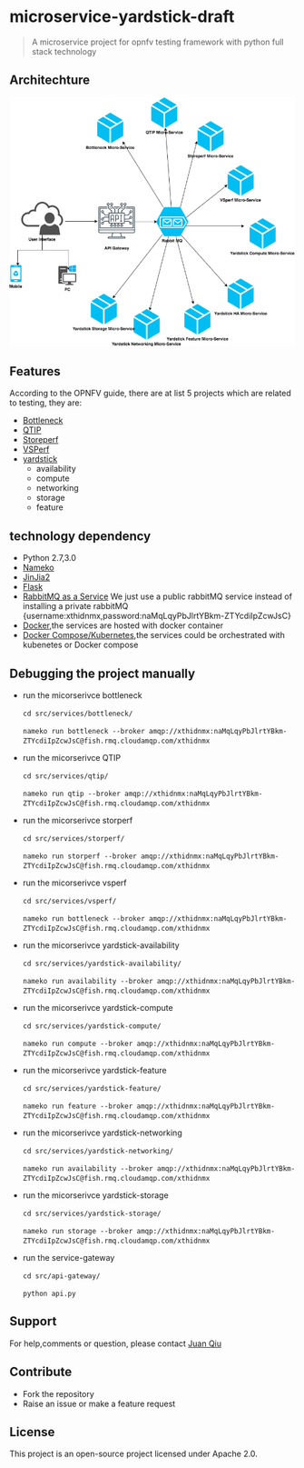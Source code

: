 # microservice-yardstick-draft
> A microservice project for opnfv testing framework with python full stack technology

## Architechture

![OPNFV testing framework microservice](arch.png)

## Features

According to the OPNFV guide, there are at list 5 projects which are related to testing, they are:

- [Bottleneck](https://wiki.opnfv.org/display/bottlenecks)
- [QTIP](https://wiki.opnfv.org/display/qtip)
- [Storeperf](https://wiki.opnfv.org/display/storperf)
- [VSPerf](https://wiki.opnfv.org/display/vsperf)
- [yardstick](https://wiki.opnfv.org/display/yardstick)
    - availability
    - compute
    - networking
    - storage
    - feature
## technology dependency

- Python 2.7,3.0
- [Nameko](https://github.com/nameko/nameko)
- [JinJia2](http://jinja.pocoo.org/)
- [Flask](http://flask.pocoo.org/)
- [RabbitMQ as a Service](https://www.cloudamqp.com/#/) We just use a public rabbitMQ service instead of installing a private rabbitMQ
    {username:xthidnmx,password:naMqLqyPbJlrtYBkm-ZTYcdiIpZcwJsC}
- [Docker](https://www.docker.com/),the services are hosted with docker container
- [Docker Compose/Kubernetes](https://kubernetes.io/),the services could be orchestrated with kubenetes or Docker compose

## Debugging the project manually
* run the micorserivce bottleneck

    `cd src/services/bottleneck/`

    `nameko run bottleneck --broker amqp://xthidnmx:naMqLqyPbJlrtYBkm-ZTYcdiIpZcwJsC@fish.rmq.cloudamqp.com/xthidnmx`

* run the micorserivce QTIP

    `cd src/services/qtip/`

    `nameko run qtip --broker amqp://xthidnmx:naMqLqyPbJlrtYBkm-ZTYcdiIpZcwJsC@fish.rmq.cloudamqp.com/xthidnmx`

* run the micorserivce storperf

    `cd src/services/storperf/`

    `nameko run storperf --broker amqp://xthidnmx:naMqLqyPbJlrtYBkm-ZTYcdiIpZcwJsC@fish.rmq.cloudamqp.com/xthidnmx`

* run the micorserivce vsperf

    `cd src/services/vsperf/`

    `nameko run bottleneck --broker amqp://xthidnmx:naMqLqyPbJlrtYBkm-ZTYcdiIpZcwJsC@fish.rmq.cloudamqp.com/xthidnmx`

* run the micorserivce yardstick-availability

    `cd src/services/yardstick-availability/`

    `nameko run availability --broker amqp://xthidnmx:naMqLqyPbJlrtYBkm-ZTYcdiIpZcwJsC@fish.rmq.cloudamqp.com/xthidnmx`

* run the micorserivce yardstick-compute

    `cd src/services/yardstick-compute/`

    `nameko run compute --broker amqp://xthidnmx:naMqLqyPbJlrtYBkm-ZTYcdiIpZcwJsC@fish.rmq.cloudamqp.com/xthidnmx`

* run the micorserivce yardstick-feature

    `cd src/services/yardstick-feature/`

    `nameko run feature --broker amqp://xthidnmx:naMqLqyPbJlrtYBkm-ZTYcdiIpZcwJsC@fish.rmq.cloudamqp.com/xthidnmx`

* run the micorserivce yardstick-networking

    `cd src/services/yardstick-networking/`

    `nameko run availability --broker amqp://xthidnmx:naMqLqyPbJlrtYBkm-ZTYcdiIpZcwJsC@fish.rmq.cloudamqp.com/xthidnmx`

* run the micorserivce yardstick-storage

    `cd src/services/yardstick-storage/`

    `nameko run storage --broker amqp://xthidnmx:naMqLqyPbJlrtYBkm-ZTYcdiIpZcwJsC@fish.rmq.cloudamqp.com/xthidnmx`

* run the service-gateway

    `cd src/api-gateway/`

    `python api.py`

## Support

For help,comments or question, please contact [Juan Qiu](mailto:juan_qiu@tongji.edu.cn)

## Contribute

- Fork the repository
- Raise an issue or make a feature request

## License

This project is an open-source project licensed under Apache 2.0.